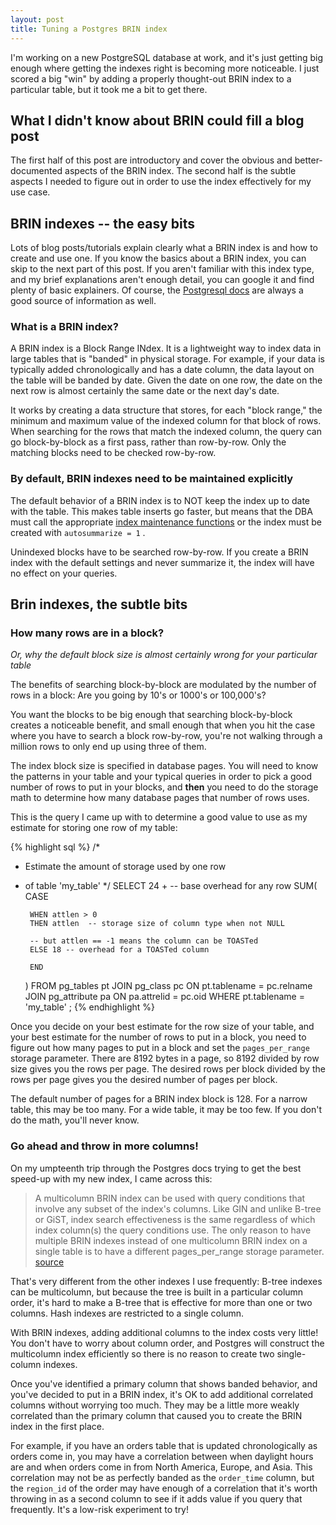 ```yaml
---
layout: post
title: Tuning a Postgres BRIN index
---
```



I'm working on a new PostgreSQL database at work, and it's just 
getting big enough where getting the indexes right is 
becoming more noticeable. 
I just scored a big "win" by adding a properly
thought-out BRIN index
to a particular table, but it took me a bit to get there.

## What I didn't know about BRIN could fill a blog post

The first half of this post are introductory
and cover the obvious and better-documented aspects
of the BRIN index.  The second half is the subtle 
aspects I needed to figure out in order to use the index
effectively for my use case.

## BRIN indexes -- the easy bits

Lots of blog posts/tutorials explain clearly what a BRIN index
is and how to create and use one. If you know the basics about a BRIN
index, you can 
skip to the next part of this post. If you aren't familiar with
this index type, and my brief explanations aren't 
enough detail, you can google it and find plenty of basic explainers.
Of course, the [Postgresql docs](https://www.postgresql.org/docs/14/brin-intro.html) are always a good source of information as well.

### What is a BRIN index?

A BRIN index is a Block Range INdex.
It is a lightweight way to index data in large tables that is "banded" in
physical storage.  For example, if your data is typically added chronologically
and has a date column, the data layout on the table will be banded by date. 
Given the date on one row, the date on the next row is almost certainly the 
same date or the next day's date.

It works by creating a data structure that stores, for each "block range,"
the minimum and maximum value of the indexed column for that block of rows.
When searching for the rows that match the indexed column, the query 
can go block-by-block as a first pass, rather than row-by-row.
Only the matching blocks need to be checked row-by-row.

### By default, BRIN indexes need to be maintained explicitly

The default behavior of a BRIN index is to NOT keep the index
up to date with the table. This makes table inserts go faster, but
means that the DBA must call the appropriate
[index maintenance functions](https://www.postgresql.org/docs/current/functions-admin.html#FUNCTIONS-ADMIN-INDEX)
or the index must be created with `autosummarize = 1` .

Unindexed blocks have to be searched row-by-row.
If you create a BRIN index with the default settings and never 
summarize it, the index will have no effect on your queries.

## Brin indexes, the subtle bits

### How many rows are in a block?
*Or, why the default block size is almost certainly wrong for your particular table*

The benefits of searching block-by-block are modulated by the 
number of rows in a block: Are you going by 10's or 1000's or 100,000's?

You want the blocks to be big enough that searching
block-by-block creates a noticeable benefit, and small enough that when you
hit the case where you have to search a block row-by-row, you're not walking through
a million rows to only end up using three of them.

The index block size is specified in database pages.
You will need to know the patterns in your table and your typical queries in 
order to pick a good number of rows to put in your blocks, and **then** you 
need to do the
storage math to determine how many database pages that number of rows uses.

This is the query I came up with to determine a good value to use 
as my estimate for storing one row of my table:

{% highlight sql %}
/*
 * Estimate the amount of storage used by one row
 * of table 'my_table'
 */
SELECT
    24 + -- base overhead for any row
    SUM(
        CASE 

        WHEN attlen > 0 
        THEN attlen  -- storage size of column type when not NULL

        -- but attlen == -1 means the column can be TOASTed
        ELSE 18 -- overhead for a TOASTed column

        END
    )
FROM
         pg_tables pt
    JOIN pg_class pc
        ON pt.tablename = pc.relname
    JOIN pg_attribute pa
        ON pa.attrelid = pc.oid
WHERE
    pt.tablename = 'my_table'
;
{% endhighlight %}

Once you decide on your best estimate for the row size of your table,
and your best estimate for the number of rows to put in a block, you
need to figure out how many pages to put in a block and set the
`pages_per_range` storage parameter.  There are 8192 bytes in a page, 
so 8192 divided by row size gives you the rows per page.  The
desired rows per block divided by the rows per page gives you the 
desired number of pages per block.

The default number of pages for a BRIN index block is 128.  For a narrow
table, this may be too many. For a wide table, it may be too few.
If you don't do the math, you'll never know.

### Go ahead and throw in more columns!

On my umpteenth trip through the Postgres docs trying to get the best
speed-up with my new index, I came across this:

> A multicolumn BRIN index can be used with query conditions that involve any subset of the index's columns. Like GIN and unlike B-tree or GiST, index search effectiveness is the same regardless of which index column(s) the query conditions use. The only reason to have multiple BRIN indexes instead of one multicolumn BRIN index on a single table is to have a different pages_per_range storage parameter.  [source](https://www.postgresql.org/docs/latest/indexes-multicolumn.html)

That's very different from the other indexes I use frequently: B-tree indexes
can be multicolumn, but because the tree is built in a particular
column order, it's hard to make a B-tree that is effective
for more than one or two columns. Hash indexes are restricted to a single column.

With BRIN indexes, adding additional columns to the index costs very little! 
You don't have to worry about column order, and Postgres will construct the
multicolumn index efficiently so there is no reason to create two single-column
indexes.

Once you've identified a primary column that shows
banded behavior, and you've decided to put in a BRIN index, it's OK
to add additional correlated columns without worrying too much. They may be a little
more weakly correlated than the primary column that caused you to create
the BRIN index in the first place.

For example, if you have an orders table that is updated chronologically
as orders come in, you may have a correlation between when daylight hours are
and when orders come in from North America, Europe, and Asia.
This correlation may not be as perfectly banded as the `order_time` column, but 
the `region_id` of the order may have enough of a correlation
that it's worth throwing in as a second column to see if it adds value if 
you query that frequently.
It's a low-risk experiment to try!
